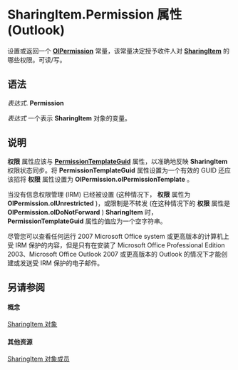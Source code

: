 
# SharingItem.Permission 属性 (Outlook)

设置或返回一个  **[OlPermission](11126d37-33da-53f7-f5b6-ea8603998651.md)** 常量，该常量决定授予收件人对 **[SharingItem](63dd3451-44f3-7cc4-c6e2-7dad5835a7d2.md)** 的哪些权限。可读/写。


## 语法

 _表达式_. **Permission**

 _表达式_ 一个表示 **SharingItem** 对象的变量。


## 说明

 **权限** 属性应该与 **[PermissionTemplateGuid](166c2975-b6be-d1ca-4aa8-ad7deb42c68d.md)** 属性，以准确地反映 **SharingItem** 权限状态同步。将 **PermissionTemplateGuid** 属性设置为一个有效的 GUID 还应该招将 **权限** 属性设置为 **OlPermission.olPermissionTemplate** 。

当没有信息权限管理 (IRM) 已经被设置 (这种情况下， **权限** 属性为 **OlPermission.olUnrestricted** )，或限制是不转发 (在这种情况下的 **权限** 属性是 **OlPermission.olDoNotForward** ) **SharingItem** 时， **PermissionTemplateGuid** 属性的值应为一个空字符串。

尽管您可以查看任何运行 2007 Microsoft Office system 或更高版本的计算机上受 IRM 保护的内容，但是只有在安装了 Microsoft Office Professional Edition 2003、Microsoft Office Outlook 2007 或更高版本的 Outlook 的情况下才能创建或发送受 IRM 保护的电子邮件。


## 另请参阅


#### 概念


[SharingItem 对象](63dd3451-44f3-7cc4-c6e2-7dad5835a7d2.md)
#### 其他资源


[SharingItem 对象成员](719ad60e-2242-2c54-778f-006b61690389.md)